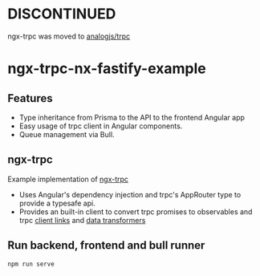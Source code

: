 # DISCONTINUED
ngx-trpc was moved to [analogjs/trpc](https://github.com/analogjs/analog/tree/main/packages/trpc)

# ngx-trpc-nx-fastify-example

## Features

* Type inheritance from Prisma to the API to the frontend Angular app
* Easy usage of trpc client in Angular components.
* Queue management via Bull.

## ngx-trpc

Example implementation of [ngx-trpc][ngx-trpc]

* Uses Angular's dependency injection and trpc's AppRouter type to provide a typesafe api.
* Provides an built-in client to convert trpc promises to observables and trpc [client links][trpc-links]
  and [data transformers][trpc-transformers]

## Run backend, frontend and bull runner 
```bash
npm run serve
```

[ngx-trpc]: https://github.com/Dafnik/ngx-trpc/

[trpc-links]: https://trpc.io/docs/links

[trpc-transformers]: https://trpc.io/docs/server/data-transformers